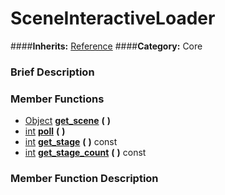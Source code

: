 #  SceneInteractiveLoader  
####**Inherits:** [Reference](class_reference)
####**Category:** Core

###  Brief Description  


###  Member Functions 
  * [Object](class_object)  **[get&#95;scene](#get_scene)**  **(** **)**
  * [int](class_int)  **[poll](#poll)**  **(** **)**
  * [int](class_int)  **[get&#95;stage](#get_stage)**  **(** **)** const
  * [int](class_int)  **[get&#95;stage&#95;count](#get_stage_count)**  **(** **)** const

###  Member Function Description  
